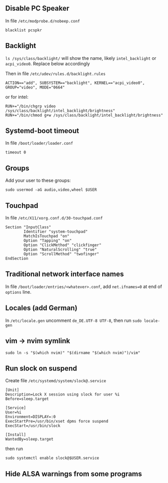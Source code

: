 ## Disable PC Speaker

In file `/etc/modprobe.d/nobeep.conf`

```
blacklist pcspkr
```

## Backlight

`ls /sys/class/backlight/` will show the name, likely `intel_backlight` or
`acpi_video0`. Replace below accordingly

Then in file `/etc/udev/rules.d/backlight.rules`

```
ACTION=="add", SUBSYSTEM=="backlight", KERNEL=="acpi_video0", GROUP="video", MODE="0664"
```

or for intel:

```
RUN+="/bin/chgrp video /sys/class/backlight/intel_backlight/brightness"
RUN+="/bin/chmod g+w /sys/class/backlight/intel_backlight/brightness"
```

## Systemd-boot timeout

In file `/boot/loader/loader.conf`

```
timeout 0
```

## Groups

Add your user to these groups:

```
sudo usermod -aG audio,video,wheel $USER
```

## Touchpad

In file `/etc/X11/xorg.conf.d/30-touchpad.conf`

```
Section "InputClass"
        Identifier "system-touchpad"
        MatchIsTouchpad "on"
        Option "Tapping" "on"
        Option "ClickMethod" "clickfinger"
        Option "NaturalScrolling" "true"
        Option "ScrollMethod" "twofinger"
EndSection
```

## Traditional network interface names

In file `/boot/loader/entries/<whatever>.conf`, add `net.ifnames=0` at end of
`options` line.

## Locales (add German)

In `/etc/locale.gen` uncomment `de_DE.UTF-8 UTF-8`, then run `sudo locale-gen`

## vim → nvim symlink

```
sudo ln -s "$(which nvim)" "$(dirname "$(which nvim)")/vim"
```

## Run slock on suspend

Create file `/etc/systemd/system/slock@.service`

```
[Unit]
Description=Lock X session using slock for user %i
Before=sleep.target

[Service]
User=%i
Environment=DISPLAY=:0
ExecStartPre=/usr/bin/xset dpms force suspend
ExecStart=/usr/bin/slock

[Install]
WantedBy=sleep.target
```

then run

```
sudo systemctl enable slock@$USER.service
```

## Hide ALSA warnings from some programs
